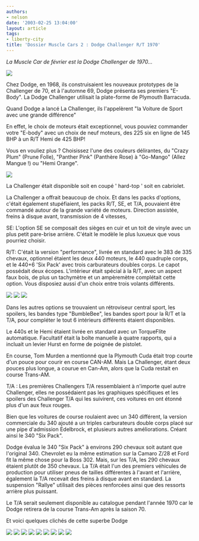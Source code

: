 ```yaml
---
authors:
- nelson
date: '2003-02-25 13:04:00'
layout: article
tags:
- liberty-city
title: 'Dossier Muscle Cars 2 : Dodge Challenger R/T 1970'
---
```



_La Muscle Car de février est la Dodge Challenger de 1970..._

![](/content/images/2016/07/Challprev.jpg)

Chez Dodge, en 1968, ils construisaient les nouveaux prototypes de la Challenger de 70, et à l'automne 69, Dodge présenta ses premiers "E-Body". La Dodge Challenger utilisait la plate-forme de Plymouth Barracuda.

Quand Dodge a lancé La Challenger, ils l'appelèrent "la Voiture de Sport avec une grande différence"

En effet, le choix de moteurs était exceptionnel, vous pouviez commander votre "E-body" avec un choix de neuf moteurs, des 225 six en ligne de 145 BHP à un R/T Hemi de 425 BHP!

Vous en vouliez plus ? Choisissez l'une des couleurs délirantes, du "Crazy Plum" (Prune Folle), "Panther Pink" (Panthère Rose) à "Go-Mango" (Allez Mangue !) ou "Hemi Orange".

![](/content/images/2016/07/Chall11.jpg)

La Challenger était disponible soit en coupé ' hard-top ' soit en cabriolet.

La Challenger a offrait beaucoup de choix. Et dans les packs d'options, c'était également stupéfiaient, les packs R/T, SE, et T/A, pouvaient être commandé autour de la grande variété de moteurs. Direction assistée, freins à disque avant, transmission de 4 vitesses,

SE: L'option SE se composait des sièges en cuir et un toit de vinyle avec un plus petit pare-brise arrière. C'était le modèle le plus luxueux que vous pourriez choisir.

R/T: C'était la version "performance", livrée en standard avec le 383 de 335 chevaux, optionnel étaient les deux 440 moteurs, le 440 quadruple corps, et le 440+6 'Six Pack' avec trois carburateurs doubles corps. Le capot possédait deux écopes. L'intérieur était spécial à la R/T, avec un aspect faux bois, de plus un tachymètre et un ampèremètre complétait cette option. Vous disposiez aussi d'un choix entre trois volants différents.

![](/content/images/2016/07/Chall2.jpg)
![](/content/images/2016/07/Chall8.jpg)
![](/content/images/2016/07/Chall3.jpg)

Dans les autres options se trouvaient un rétroviseur central sport, les spoilers, les bandes type "BumbleBee", les bandes sport pour la R/T et la T/A, pour compléter le tout 6 intérieurs différents étaient disponibles.

Le 440s et le Hemi étaient livrée en standard avec un TorqueFlite automatique. Facultatif était la boîte manuelle à quatre rapports, qui a incluait un levier Hurst en forme de poignée de pistolet.

En course, Tom Murden a mentionné que la Plymouth Cuda était trop courte d'un pouce pour courir en course CAN-AM. Mais La Challenger, étant deux pouces plus longue, a courue en Can-Am, alors que la Cuda restait en course Trans-AM.

T/A : Les premières Challengers T/A ressemblaient à n'importe quel autre Challenger, elles ne possédaient pas les graphiques spécifiques et les spoilers des Challenger T/A qui les suivirent, ces voitures en ont étonné plus d'un aux feux rouges.

Bien que les voitures de course roulaient avec un 340 différent, la version commerciale du 340 ajouté a un triples carburateurs double corps placé sur une pipe d'admission Edelbrock, et plusieurs autres améliorations. Créant ainsi le 340 "Six Pack".

Dodge évalua le 340 "Six Pack" à environs 290 chevaux soit autant que l'original 340. Chevrolet eu la même estimation sur la Camaro Z/28 et Ford fit la même chose pour la Boss 302. Mais, sur les T/A, les 290 chevaux étaient plutôt de 350 chevaux. La T/A était l'un des premiers véhicules de production pour utiliser pneus de tailles différentes à l'avant et l'arrière, également la T/A recevait des freins à disque avant en standard. La suspension "Rallye" utilisait des pièces renforcées ainsi que des ressorts arrière plus puissant.

Le T/A serait seulement disponible au catalogue pendant l'année 1970 car le Dodge retirera de la course Trans-Am après la saison 70.

Et voici quelques clichés de cette superbe Dodge

![](/content/images/2016/07/Chall10.jpg)
![](/content/images/2016/07/Chall11-1.jpg)
![](/content/images/2016/07/Chall12.jpg)
![](/content/images/2016/07/Chall13.jpg)
![](/content/images/2016/07/Chall14.jpg)
![](/content/images/2016/07/Chall4.jpg)
![](/content/images/2016/07/Chall5.jpg)
![](/content/images/2016/07/Chall9.jpg)
![](/content/images/2016/07/ChallSpeed.jpg)